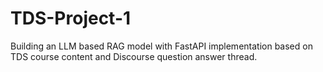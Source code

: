 # TDS-Project-1
Building an LLM based RAG model with FastAPI implementation based on TDS course content and Discourse question answer thread.
